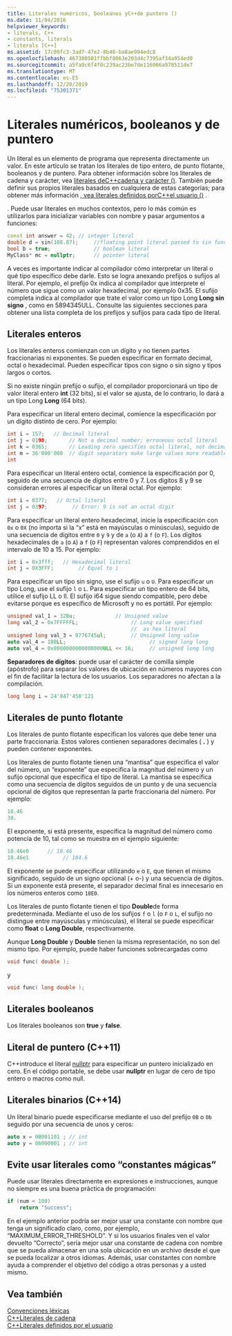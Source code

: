 ```yaml
---
title: Literales numéricos, booleanos yC++de puntero ()
ms.date: 11/04/2016
helpviewer_keywords:
- literals, C++
- constants, literals
- literals [C++]
ms.assetid: 17c09fc3-3ad7-47e2-8b48-ba8ae994edc8
ms.openlocfilehash: 467300501ffbbf8063e203d4c7395af34a954ed0
ms.sourcegitcommit: a5fa9c6f4f0c239ac23be7de116066a978511de7
ms.translationtype: MT
ms.contentlocale: es-ES
ms.lasthandoff: 12/20/2019
ms.locfileid: "75301371"
---
```

# <a name="numeric-boolean-and-pointer-literals"></a>Literales numéricos, booleanos y de puntero

Un literal es un elemento de programa que representa directamente un valor. En este artículo se tratan los literales de tipo entero, de punto flotante, booleanos y de puntero. Para obtener información sobre los literales de cadena y carácter, vea [literales deC++cadena y carácter ()](../cpp/string-and-character-literals-cpp.md). También puede definir sus propios literales basados en cualquiera de estas categorías; para obtener más información [, vea literales definidos porC++el usuario ()](../cpp/user-defined-literals-cpp.md) .

. Puede usar literales en muchos contextos, pero lo más común es utilizarlos para inicializar variables con nombre y pasar argumentos a funciones:

```cpp
const int answer = 42; // integer literal
double d = sin(108.87);     //floating point literal passed to sin function
bool b = true;              // boolean literal
MyClass* mc = nullptr;      // pointer literal
```

A veces es importante indicar al compilador cómo interpretar un literal o qué tipo específico debe darle. Esto se logra anexando prefijos o sufijos al literal. Por ejemplo, el prefijo 0x indica al compilador que interprete el número que sigue como un valor hexadecimal, por ejemplo 0x35. El sufijo completa indica al compilador que trate el valor como un tipo Long **Long sin signo** , como en 5894345ULL. Consulte las siguientes secciones para obtener una lista completa de los prefijos y sufijos para cada tipo de literal.

## <a name="integer-literals"></a>Literales enteros

Los literales enteros comienzan con un dígito y no tienen partes fraccionarias ni exponentes. Se pueden especificar en formato decimal, octal o hexadecimal. Pueden especificar tipos con signo o sin signo y tipos largos o cortos.

Si no existe ningún prefijo o sufijo, el compilador proporcionará un tipo de valor literal entero **int** (32 bits), si el valor se ajusta, de lo contrario, lo dará a un tipo Long **Long** (64 bits).

Para especificar un literal entero decimal, comience la especificación por un dígito distinto de cero. Por ejemplo:

```cpp
int i = 157;   // Decimal literal
int j = 0198;       // Not a decimal number; erroneous octal literal
int k = 0365;       // Leading zero specifies octal literal, not decimal
int m = 36'000'000  // digit separators make large values more readable
int
```

Para especificar un literal entero octal, comience la especificación por 0, seguido de una secuencia de dígitos entre 0 y 7. Los dígitos 8 y 9 se consideran errores al especificar un literal octal. Por ejemplo:

```cpp
int i = 0377;   // Octal literal
int j = 0397;        // Error: 9 is not an octal digit
```

Para especificar un literal entero hexadecimal, inicie la especificación con `0x` o `0X` (no importa si la “x” está en mayúsculas o minúsculas), seguido de una secuencia de dígitos entre `0` y `9` y de `a` (o `A`) a `f` (o `F`). Los dígitos hexadecimales de `a` (o `A`) a `f` (o `F`) representan valores comprendidos en el intervalo de 10 a 15. Por ejemplo:

```cpp
int i = 0x3fff;   // Hexadecimal literal
int j = 0X3FFF;        // Equal to i
```

Para especificar un tipo sin signo, use el sufijo `u` o `U`. Para especificar un tipo Long, use el sufijo `l` o `L`. Para especificar un tipo entero de 64 bits, utilice el sufijo LL o ll. El sufijo i64 sigue siendo compatible, pero debe evitarse porque es específico de Microsoft y no es portátil. Por ejemplo:

```cpp
unsigned val_1 = 328u;             // Unsigned value
long val_2 = 0x7FFFFFL;                 // Long value specified
                                        //  as hex literal
unsigned long val_3 = 0776745ul;        // Unsigned long value
auto val_4 = 108LL;                           // signed long long
auto val_4 = 0x8000000000000000ULL << 16;     // unsigned long long
```

**Separadores de dígitos**: puede usar el carácter de comilla simple (apóstrofo) para separar los valores de ubicación en números mayores con el fin de facilitar la lectura de los usuarios. Los separadores no afectan a la compilación.

```cpp
long long i = 24'847'458'121
```

## <a name="floating-point-literals"></a>Literales de punto flotante

Los literales de punto flotante especifican los valores que debe tener una parte fraccionaria. Estos valores contienen separadores decimales ( **.** ) y pueden contener exponentes.

Los literales de punto flotante tienen una “mantisa” que especifica el valor del número, un “exponente” que especifica la magnitud del número y un sufijo opcional que especifica el tipo de literal. La mantisa se especifica como una secuencia de dígitos seguidos de un punto y de una secuencia opcional de dígitos que representan la parte fraccionaria del número. Por ejemplo:

```cpp
18.46
38.
```

El exponente, si está presente, especifica la magnitud del número como potencia de 10, tal como se muestra en el ejemplo siguiente:

```cpp
18.46e0      // 18.46
18.46e1           // 184.6
```

El exponente se puede especificar utilizando `e` o `E`, que tienen el mismo significado, seguido de un signo opcional (+ o-) y una secuencia de dígitos.  Si un exponente está presente, el separador decimal final es innecesario en los números enteros como `18E0`.

Los literales de punto flotante tienen el tipo **Double**de forma predeterminada. Mediante el uso de los sufijos `f` o `l` (o `F` o `L`, el sufijo no distingue entre mayúsculas y minúsculas), el literal se puede especificar como **float** o **Long Double**, respectivamente.

Aunque **Long Double** y **Double** tienen la misma representación, no son del mismo tipo. Por ejemplo, puede haber funciones sobrecargadas como

```cpp
void func( double );
```

y

```cpp
void func( long double );
```

## <a name="boolean-literals"></a>Literales booleanos

Los literales booleanos son **true** y **false**.

## <a name="pointer-literal-c11"></a>Literal de puntero (C++11)

C++introduce el literal [nullptr](../cpp/nullptr.md) para especificar un puntero inicializado en cero. En el código portable, se debe usar **nullptr** en lugar de cero de tipo entero o macros como null.

## <a name="binary-literals-c14"></a>Literales binarios (C++14)

Un literal binario puede especificarse mediante el uso del prefijo `0B` o `0b` seguido por una secuencia de unos y ceros:

```cpp
auto x = 0B001101 ; // int
auto y = 0b000001 ; // int
```

## <a name="avoid-using-literals-as-magic-constants"></a>Evite usar literales como “constantes mágicas”

Puede usar literales directamente en expresiones e instrucciones, aunque no siempre es una buena práctica de programación:

```cpp
if (num < 100)
    return "Success";
```

En el ejemplo anterior podría ser mejor usar una constante con nombre que tenga un significado claro, como, por ejemplo, “MAXIMUM_ERROR_THRESHOLD”. Y si los usuarios finales ven el valor devuelto “Correcto”, sería mejor usar una constante de cadena con nombre que se pueda almacenar en una sola ubicación en un archivo desde el que se pueda localizar a otros idiomas. Además, usar constantes con nombre ayuda a comprender el objetivo del código a otras personas y a usted mismo.

## <a name="see-also"></a>Vea también

[Convenciones léxicas](../cpp/lexical-conventions.md)<br/>
[C++Literales de cadena](../cpp/string-and-character-literals-cpp.md)<br/>
[C++Literales definidos por el usuario](../cpp/user-defined-literals-cpp.md)